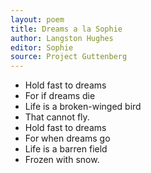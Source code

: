 ```yaml
---
layout: poem
title: Dreams a la Sophie
author: Langston Hughes
editor: Sophie
source: Project Guttenberg
---
```


- Hold fast to dreams
- For if dreams die
- Life is a broken-winged bird
- That cannot fly.
- Hold fast to dreams
- For when dreams go
- Life is a barren field
- Frozen with snow.
